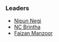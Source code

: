 ### Leaders
* [Nipun Negi](mailto:nipun.negi@owasp.org)
* [NC Brintha](mailto:nc.brintha@owasp.org)
* [Faizan Manzoor](mailto:faizan.manzoor@owasp.org)
